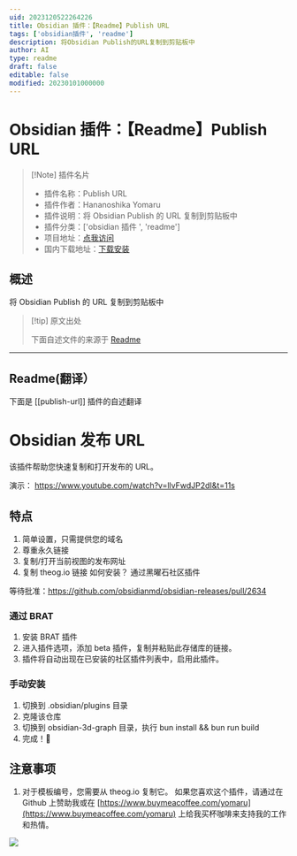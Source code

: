 ```yaml
---
uid: 2023120522264226
title: Obsidian 插件：【Readme】Publish URL
tags: ['obsidian插件', 'readme']
description: 将Obsidian Publish的URL复制到剪贴板中
author: AI
type: readme
draft: false
editable: false
modified: 20230101000000
---
```


# Obsidian 插件：【Readme】Publish URL

> [!Note] 插件名片
> - 插件名称：Publish URL
> - 插件作者：Hananoshika Yomaru
> - 插件说明：将 Obsidian Publish 的 URL 复制到剪贴板中
> - 插件分类：['obsidian 插件 ', 'readme']
> - 项目地址：[点我访问](https://github.com/HananoshikaYomaru/obsidian-publish-url)
> - 国内下载地址：[下载安装](https://pkmer.cn/products/plugin/pluginMarket/?publish-url)

## 概述

将 Obsidian Publish 的 URL 复制到剪贴板中

> [!tip] 原文出处
>
>下面自述文件的来源于 [Readme](https://ghproxy.net/https://raw.githubusercontent.com/HananoshikaYomaru/obsidian-publish-url/main/README.md)

---

## Readme(翻译）

下面是 [[publish-url]] 插件的自述翻译

# Obsidian 发布 URL

该插件帮助您快速复制和打开发布的 URL。

演示： <https://www.youtube.com/watch?v=llvFwdJP2dI&t=11s>

## 特点

1. 简单设置，只需提供您的域名
2. 尊重永久链接
3. 复制/打开当前视图的发布网址
4. 复制 theog.io 链接
如何安装？
通过黑曜石社区插件

等待批准：<https://github.com/obsidianmd/obsidian-releases/pull/2634>

### 通过 BRAT

1. 安装 BRAT 插件
2. 进入插件选项，添加 beta 插件，复制并粘贴此存储库的链接。
3. 插件将自动出现在已安装的社区插件列表中，启用此插件。

### 手动安装

1. 切换到 .obsidian/plugins 目录
2. 克隆该仓库
3. 切换到 obsidian-3d-graph 目录，执行 bun install && bun run build
4. 完成！🎉

## 注意事项

1. 对于模板编号，您需要从 theog.io 复制它。
如果您喜欢这个插件，请通过在 Github 上赞助我或在 [https://www.buymeacoffee.com/yomaru](https://www.buymeacoffee.com/yomaru) 上给我买杯咖啡来支持我的工作和热情。

[![](https://img.shields.io/static/v1?label=Sponsor&message=%E2%9D%A4&logo=GitHub&color=%23fe8e86)](https://github.com/sponsors/hananoshikayomaru)
